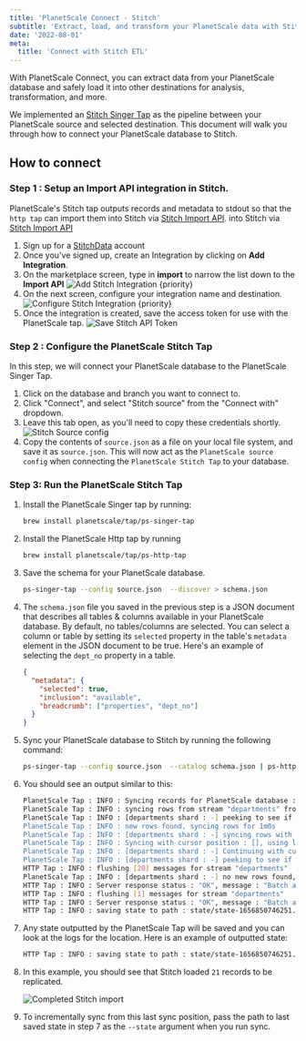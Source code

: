 ```yaml
---
title: 'PlanetScale Connect - Stitch'
subtitle: 'Extract, load, and transform your PlanetScale data with Stitch.'
date: '2022-08-01'
meta:
  title: 'Connect with Stitch ETL'
---
```


With PlanetScale Connect, you can extract data from your PlanetScale database and safely load it into other destinations for analysis, transformation, and more.

We implemented an [Stitch Singer Tap](https://stitchdata.com/) as the pipeline between your PlanetScale source and selected destination. This document will walk you through how to connect your PlanetScale database to Stitch.

## How to connect

### Step 1 : Setup an Import API integration in Stitch.

PlanetScale's Stitch tap outputs records and metadata to stdout so that the `http tap` can import them into Stitch via [Stitch Import API](https://www.stitchdata.com/docs/developers/import-api/).
into Stitch via [Stitch Import API](https://www.stitchdata.com/docs/developers/import-api/)

1. Sign up for a [StitchData](https://app.stitchdata.com/signup) account
2. Once you've signed up, create an Integration by clicking on **Add Integration**.
3. On the marketplace screen, type in **import** to narrow the list down to the **Import API**
   ![Add Stitch Integration {priority}](/assets/docs/integrations/stitch/integration.png)
4. On the next screen, configure your integration name and destination.
   ![Configure Stitch Integration {priority}](/assets/docs/integrations/stitch/configure.png)
5. Once the integration is created, save the access token for use with the PlanetScale tap.
   ![Save Stitch API Token](/assets/docs/integrations/stitch/api-token.png)

### Step 2 : Configure the PlanetScale Stitch Tap

In this step, we will connect your PlanetScale database to the PlanetScale Singer Tap.

1. Click on the database and branch you want to connect to.
2. Click "Connect", and select "Stitch source" from the "Connect with" dropdown.
3. Leave this tab open, as you'll need to copy these credentials shortly.
   ![Stitch Source config](/assets/docs/integrations/stitch/connect.png)
4. Copy the contents of `source.json` as a file on your local file system, and save it as `source.json`. This will now act
   as the `PlanetScale source config` when connecting the `PlanetScale Stitch Tap` to your database.

### Step 3: Run the PlanetScale Stitch Tap

1. Install the PlanetScale Singer tap by running:

   ```bash
   brew install planetscale/tap/ps-singer-tap
   ```

2. Install the PlanetScale Http tap by running

   ```bash
   brew install planetscale/tap/ps-http-tap
   ```

3. Save the schema for your PlanetScale database.

   ```bash
   ps-singer-tap --config source.json  --discover > schema.json
   ```

4. The `schema.json` file you saved in the previous step is a JSON document
   that describes all tables & columns available in your PlanetScale database. By default, no tables/columns are selected.
   You can select a column or table by setting its `selected` property in the table's `metadata` element in the JSON document to be true.
   Here's an example of selecting the `dept_no` property in a table.

   ```json
   {
     "metadata": {
       "selected": true,
       "inclusion": "available",
       "breadcrumb": ["properties", "dept_no"]
     }
   }
   ```

5. Sync your PlanetScale database to Stitch by running the following command:

   ```bash
   ps-singer-tap --config source.json  --catalog schema.json | ps-http-tap  --api-token $(cat access_token)
   ```

6. You should see an output similar to this:

   ```bash
   PlanetScale Tap : INFO : Syncing records for PlanetScale database : import-on-scaler
   PlanetScale Tap : INFO : syncing rows from stream "departments" from shard "-"
   PlanetScale Tap : INFO : [departments shard : -] peeking to see if there's any new rows
   PlanetScale Tap : INFO : new rows found, syncing rows for 1m0s
   PlanetScale Tap : INFO : [departments shard : -] syncing rows with cursor [shard:"-" keyspace:"import-on-scaler"]
   PlanetScale Tap : INFO : Syncing with cursor position : [], using last known PK : false, stop cursor is : [MySQL56/e42292e8-e28f-11ec-9c5b-d680f5d655b3:1-705,e4e20f06-e28f-11ec-8d20-8e7ac09cb64c:1-26,eba743a8-e28f-11ec-9227-62aa711d33c6:1-20]
   PlanetScale Tap : INFO : [departments shard : -] Continuing with cursor after server timeout
   PlanetScale Tap : INFO : [departments shard : -] peeking to see if there's any new rows
   HTTP Tap : INFO : flushing [20] messages for stream "departments"
   PlanetScale Tap : INFO : [departments shard : -] no new rows found, exiting
   HTTP Tap : INFO : Server response status : "OK", message : "Batch accepted"
   HTTP Tap : INFO : flushing [1] messages for stream "departments"
   HTTP Tap : INFO : Server response status : "OK", message : "Batch accepted"
   HTTP Tap : INFO : saving state to path : state/state-1656850746251.json
   ```

7. Any state outputted by the PlanetScale Tap will be saved and you can look at the logs for the location.
   Here is an example of outputted state:

   ```bash
   HTTP Tap : INFO : saving state to path : state/state-1656850746251.json
   ```

8. In this example, you should see that Stitch loaded `21` records to be replicated.

   ![Completed Stitch import](/assets/docs/integrations/stitch/success.png)

9. To incrementally sync from this last sync position, pass the path to last saved state in step 7 as the `--state` argument when you run sync.
